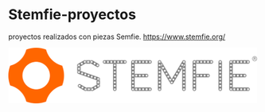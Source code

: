 # Stemfie-proyectos
 proyectos realizados con piezas Semfie. https://www.stemfie.org/

<img src="Stemfie_Motorizado/Imagenes/LogoSTEMFIE.png" width="500" />